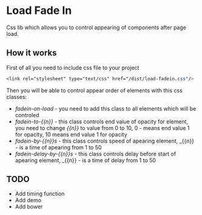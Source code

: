 # Load Fade In

Css lib which allows you to control appearing of components after page load.

## How it works

First of all you need to include css file to your project
```css
<link rel="stylesheet" type="text/css" href="/dist/load-fadein.css"/>
```
Then you will be able to control appear order of elements with this css classes:

- _fadein-on-load_ - you need to add this class to all elements which will be controled
- _fadein-to-{{n}}_ - this class controls end value of opacity for element, you need to change _{{n}}_ to value from 0 to 10, 0 - means end value 1 for opacity, 10 means end value 1 for opacity
- _fadein-by-{{n}}s_ - this class controls speed of apearing element, _{{n}} - is a time of apearing from 1 to 50
- _fadein-delay-by-{{n}}s_ - this class controls delay before start of apearing element, _{{n}} - is a time of delay from 1 to 50
 
## TODO

- Add timing function
- Add demo
- Add bower
